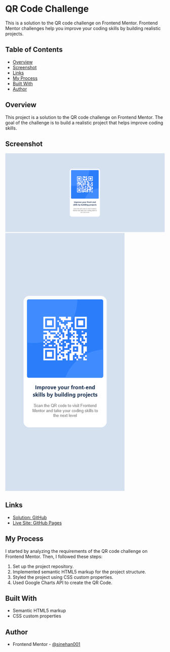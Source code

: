 # QR Code Challenge

This is a solution to the QR code challenge on Frontend Mentor. Frontend Mentor challenges help you improve your coding skills by building realistic projects.

## Table of Contents

- [Overview](#overview)
- [Screenshot](#screenshot)
- [Links](#links)
- [My Process](#my-process)
- [Built With](#built-with)
- [Author](#author)

## Overview

This project is a solution to the QR code challenge on Frontend Mentor. The goal of the challenge is to build a realistic project that helps improve coding skills.

## Screenshot

![Project Screenshot Desktop](https://github.com/sinehan001/QR-Code-Frontend/blob/main/assets/Screenshot(Desktop).png)
![Project Screenshot Mobile](assets/screenshot(Mobile).png)

## Links

- [Solution: GitHub](https://github.com/sinehan001/QR-Code-Frontend)
- [Live Site: GitHub Pages](https://sinehan001.github.io/qr-code-frontend/)

## My Process

I started by analyzing the requirements of the QR code challenge on Frontend Mentor. Then, I followed these steps:

1. Set up the project repository.
2. Implemented semantic HTML5 markup for the project structure.
3. Styled the project using CSS custom properties.
4. Used Google Charts API to create the QR Code.

## Built With

- Semantic HTML5 markup
- CSS custom properties

## Author

- Frontend Mentor - [@sinehan001](https://www.frontendmentor.io/profile/sinehan001)
